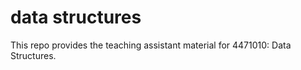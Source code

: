 # data structures

This repo provides the teaching assistant material for 4471010: Data Structures.
